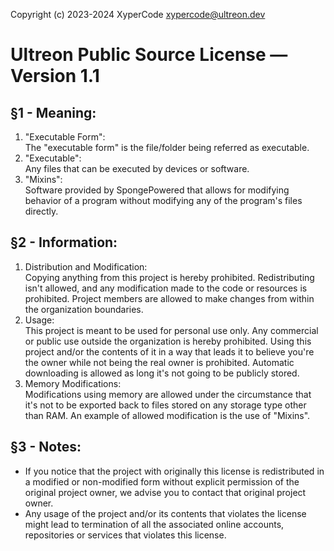 Copyright (c) 2023-2024 XyperCode <xypercode@ultreon.dev>

Ultreon Public Source License — Version 1.1
=================================================

§1 - Meaning:
------------------------

1. "Executable Form":  
   The "executable form" is the file/folder being referred as executable.
2. "Executable":  
   Any files that can be executed by devices or software.
3. "Mixins":  
   Software provided by SpongePowered
   that allows for modifying behavior of a program without modifying any of the program's files directly.

§2 - Information:
-------------------

1. Distribution and Modification:  
   Copying anything from this project is hereby prohibited.
   Redistributing isn't allowed, and any modification made to the code or resources is prohibited.
   Project members are allowed to make changes from within the organization boundaries.
2. Usage:  
   This project is meant to be used for personal use only.
   Any commercial or public use outside the organization is hereby prohibited.
   Using this project and/or the contents of it in a way
   that leads it to believe you're the owner while not being the real owner is prohibited.
   Automatic downloading is allowed as long it's not going to be publicly stored.
3. Memory Modifications:  
   Modifications using memory are allowed under the circumstance that it's not to be exported back to files stored on
   any storage type other than RAM.
   An example of allowed modification is the use of "Mixins".

§3 - Notes:
-------------------

* If you notice that the project with originally this license is redistributed in a modified or non-modified form
  without explicit permission of the original project owner, we advise you to contact that original project owner.
* Any usage of the project and/or its contents that violates the license might lead to termination of all the associated
  online accounts, repositories or services that violates this license.

